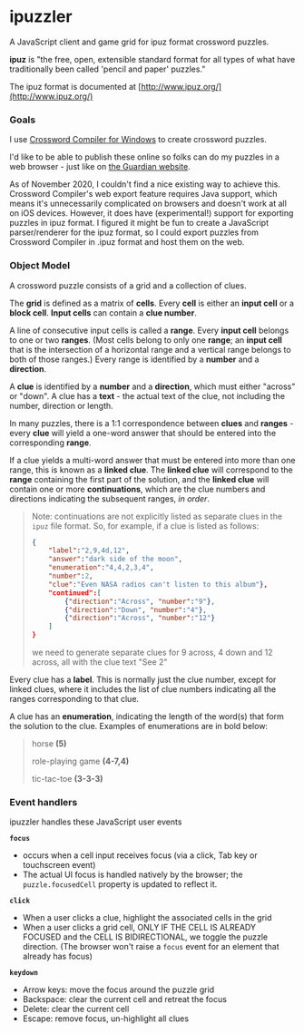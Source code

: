 # ipuzzler
A JavaScript client and game grid for ipuz format crossword puzzles.

**ipuz** is "the free, open, extensible standard format for all types of what have traditionally been called 'pencil and paper' puzzles."

The ipuz format is documented at [http://www.ipuz.org/](http://www.ipuz.org/)

### Goals

I use [Crossword Compiler for Windows](https://www.crossword-compiler.com/) to create crossword puzzles.

I'd like to be able to publish these online so folks can do my puzzles in a web browser - just like on [the Guardian website](https://www.theguardian.com/crosswords/series/cryptic).

As of November 2020, I couldn't find a nice existing way to achieve this. Crossword Compiler's web export feature requires Java support, which means it's unnecessarily complicated on browsers and doesn't work at all on iOS devices. However, it does have (experimental!) support for exporting puzzles in ipuz format. I figured it might be fun to create a JavaScript parser/renderer for the ipuz format, so I could export puzzles from Crossword Compiler in .ipuz format and host them on the web.

### Object Model

A crossword puzzle consists of a grid and a collection of clues.

The **grid** is defined as a matrix of **cells**. Every **cell** is either an **input cell** or a **block cell**. **Input cells** can contain a **clue number**.

A line of consecutive input cells is called a **range**. Every **input cell** belongs to one or two **ranges**. (Most cells belong to only one **range**; an **input cell** that is the intersection of a horizontal range and a vertical range belongs to both of those ranges.) Every range is identified by a **number** and a **direction**.

A **clue** is identified by a **number** and a **direction**, which must either "across" or "down". A clue has a **text** - the actual text of the clue, not including the number, direction or length. 

In many puzzles, there is a 1:1 correspondence between **clues** and **ranges** - every **clue** will yield a one-word answer that should be entered into the corresponding **range**. 

If a clue yields a multi-word answer that must be entered into more than one range, this is known as a **linked clue**. The **linked clue** will correspond to the **range** containing the first part of the solution, and the **linked clue** will contain one or more **continuations**, which are the clue numbers and directions indicating the subsequent ranges, *in order*.

> Note: continuations are not explicitly listed as separate clues in the `ipuz` file format. So, for example, if a clue is listed as follows:
>
> ```json
> { 
>     "label":"2,9,4d,12",
>     "answer":"dark side of the moon",
>     "enumeration":"4,4,2,3,4",
>     "number":2,
>     "clue":"Even NASA radios can't listen to this album"},
>     "continued":[
>         {"direction":"Across", "number":"9"},
>         {"direction":"Down", "number":"4"},
>         {"direction":"Across", "number":"12"}        
>     ]
> }
> ```
>
> we need to generate separate clues for 9 across, 4 down and 12 across, all with the clue text "See 2"

Every clue has a **label**. This is normally just the clue number, except for linked clues, where it includes the list of clue numbers indicating all the ranges corresponding to that clue.

A clue has an **enumeration**, indicating the length of the word(s) that form the solution to the clue. Examples of enumerations are in bold below:

> horse **(5)**
>
> role-playing game **(4-7,4)**
>
> tic-tac-toe **(3-3-3)**

### Event handlers

ipuzzler handles these JavaScript user events

**`focus`**

* occurs when a cell input receives focus (via a click, Tab key or touchscreen event)
* The actual UI focus is handled natively by the browser; the `puzzle.focusedCell` property is updated to reflect it.

**`click`**

* When a user clicks a clue, highlight the associated cells in the grid
* When a user clicks a grid cell, ONLY IF THE CELL IS ALREADY FOCUSED and the CELL IS BIDIRECTIONAL, we toggle the puzzle direction. (The browser won't raise a `focus` event for an element that already has focus)

**`keydown`**

* Arrow keys: move the focus around the puzzle grid
* Backspace: clear the current cell and retreat the focus
* Delete: clear the current cell
* Escape: remove focus, un-highlight all clues



















